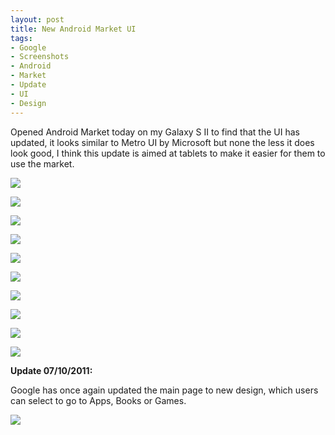 ```yaml
---
layout: post
title: New Android Market UI
tags:
- Google
- Screenshots
- Android
- Market
- Update
- UI
- Design
---
```

Opened Android Market today on my Galaxy S II to find that the UI has updated,
it looks similar to Metro UI by Microsoft but none the less it does look good,
I think this update is aimed at tablets to make it easier for them to use the
market.

![](http://media.tumblr.com/tumblr_lshlvhjVWg1qamsz8.jpg)

![](http://media.tumblr.com/tumblr_lshlvovFOx1qamsz8.jpg)

![](http://media.tumblr.com/tumblr_lshlvvFdc11qamsz8.jpg)

![](http://media.tumblr.com/tumblr_lshlw2zeL71qamsz8.jpg)

![](http://media.tumblr.com/tumblr_lshlw9CBj51qamsz8.jpg)

![](http://media.tumblr.com/tumblr_lshlwfKmzc1qamsz8.jpg)

![](http://media.tumblr.com/tumblr_lshlwnmU8N1qamsz8.jpg)

![](http://media.tumblr.com/tumblr_lshlwsGg5X1qamsz8.jpg)

![](http://media.tumblr.com/tumblr_lshlx0MIon1qamsz8.jpg)

![](http://media.tumblr.com/tumblr_lshlx6sPoY1qamsz8.jpg)

**Update 07/10/2011:**

Google has once again updated the main page to new design, which users can
select to go to Apps, Books or Games.

![](http://media.tumblr.com/tumblr_lsptmqY0XT1qamsz8.jpg)

